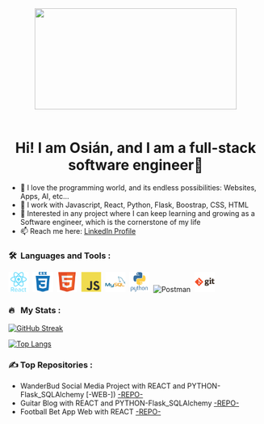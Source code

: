 <div align="center">
<img display="inline-block" width="400" height="200" src=https://res.cloudinary.com/dg4q5s1fc/image/upload/v1715499527/cartoon-629_l6fefl.gif>
<br></br>
<h1>Hi! I am Osián, and I am a full-stack software engineer👋</h1>
</div>

- 👀 I love the programming world, and its endless possibilities: Websites, Apps, AI, etc...
- 🌱 I work with Javascript, React, Python, Flask, Boostrap, CSS, HTML 
- 💞️ Interested in any project where I can keep learning and growing as a Software engineer, which is the cornerstone of my life
- 📫 Reach me here: <a href="https://www.linkedin.com/in/osianjorge/">LinkedIn Profile</a>

### 🛠 &nbsp;Languages and Tools :

<p>
<img src="https://github.com/devicons/devicon/blob/master/icons/react/react-original-wordmark.svg" title="React" alt="React" width="40" height="40"/>&nbsp;
<img src="https://github.com/devicons/devicon/blob/master/icons/css3/css3-plain-wordmark.svg"  title="CSS3" alt="CSS" width="40" height="40"/>&nbsp;
<img src="https://github.com/devicons/devicon/blob/master/icons/html5/html5-original.svg" title="HTML5" alt="HTML" width="40" height="40"/>&nbsp;
<img src="https://github.com/devicons/devicon/blob/master/icons/javascript/javascript-original.svg" title="JavaScript" alt="JavaScript" width="40" height="40"/>&nbsp;
<img src="https://github.com/devicons/devicon/blob/master/icons/mysql/mysql-original-wordmark.svg" title="MySQL"  alt="MySQL" width="40" height="40"/>&nbsp;
<img src="https://github.com/devicons/devicon/blob/master/icons/python/python-original-wordmark.svg" title="NodeJS" alt="NodeJS" width="40" height="40"/>&nbsp;
<img src="https://www.vectorlogo.zone/logos/getpostman/getpostman-icon.svg" title="Postman"  alt="Postman" width="40" height="40"/>&nbsp;
<img src="https://github.com/devicons/devicon/blob/master/icons/git/git-original-wordmark.svg" title="Git" **alt="Git" width="40" height="40"/>&nbsp;
</p>

### 🔥 &nbsp; My Stats :
[![GitHub Streak](http://github-readme-streak-stats.herokuapp.com?user=OsianJL&theme=dark&background=000000)](https://git.io/streak-stats)

[![Top Langs](https://github-readme-stats.vercel.app/api/top-langs/?username=OsianJL&layout=compact&theme=vision-friendly-dark)](https://github.com/anuraghazra/github-readme-stats)

### ✍️ Top Repositories : 
- WanderBud Social Media Project with REACT and PYTHON-Flask_SQLAlchemy [-WEB-]) [-REPO-](https://github.com/OsianJL/WanderBud)
- Guitar Blog with REACT and PYTHON-Flask_SQLAlchemy [-REPO-](https://github.com/OsianJL/Guitar-Blog-React-Flask)
- Football Bet App Web with REACT [-REPO-](https://github.com/OsianJL/Fooball-Bet-Web-App)
